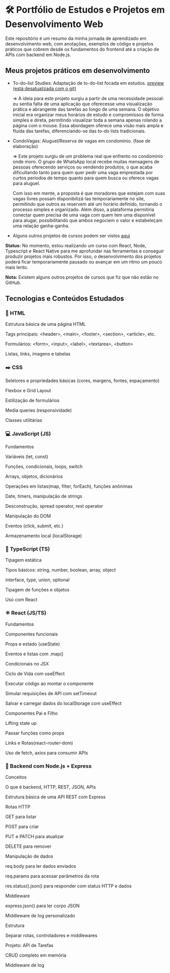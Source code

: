# 🛠️ Portfólio de Estudos e Projetos em Desenvolvimento Web

Este repositório é um resumo da minha jornada de aprendizado em desenvolvimento web, com anotações, exemplos de código e projetos práticos que cobrem desde os fundamentos do frontend até a criação de APIs com backend em Node.js.

## Meus projetos práticos em desenvolvimento

- To-do-list Studies: Adaptação de to-do-list focada em estudos. [preview (está desatualizada com o git)](https://www.inf.ufpr.br/lmmm20/To-do-list-studies)
  
  => A ideia para este projeto surgiu a partir de uma necessidade pessoal: eu sentia falta de uma aplicação que oferecesse uma visualização prática e abrangente das tarefas ao longo de uma semana.
O objetivo inicial era organizar meus horários de estudo e compromissos de forma simples e direta, permitindo visualizar toda a semana apenas rolando a página com o mouse.
Essa abordagem oferece uma visão mais ampla e fluida das tarefas, diferenciando-se das to-do lists tradicionais.
  
- CondoVagas: Aluguel/Reserva de vagas em condomínio. (fase de elaboração)
  
  => Este projeto surgiu de um problema real que enfrento no condomínio onde moro. O grupo de WhatsApp local recebe muitas mensagens de pessoas oferecendo serviços ou vendendo produtos, o que acaba dificultando tanto para quem quer pedir uma vaga emprestada por curtos    períodos de tempo quanto para quem busca ou oferece vagas para aluguel.

  Com isso em mente, a proposta é que moradores que estejam com suas vagas livres possam disponibilizá-las temporariamente no site, permitindo que outros as reservem até um horário definido, tornando o processo simples e organizado.
  Além disso, a plataforma permitiria conectar quem precisa de uma vaga com quem tem uma disponível para alugar, possibilitando que ambos negociem o valor e estabeleçam uma relação ganha-ganha.

- Alguns outros projetos de cursos podem ser vistos [aqui](https://github.com/leommartin/HTML-CSS-JS) 

**Status:** No momento, estou realizando um curso com React, Node, Typescript e React Native para me aprofundar nas ferramentas e conseguir produzir projetos mais robustos.
Por isso, o desenvolvimento dos projetos poderá ficar temporariamente pausado ou avançar em um ritmo um pouco mais lento.

**Nota:** Existem alguns outros projetos de cursos que fiz que não estão no GitHub.

## Tecnologias e Conteúdos Estudados

### 📝 HTML

Estrutura básica de uma página HTML

Tags principais: &lt;header&gt;, &lt;main&gt;, &lt;footer&gt;, &lt;section&gt;, &lt;article&gt;, etc.

Formulários: &lt;form&gt;, &lt;input&gt;, &lt;label&gt;, &lt;textarea&gt;, &lt;button&gt;

Listas, links, imagens e tabelas


### ✒️ CSS

Seletores e propriedades básicas (cores, margens, fontes, espaçamento)

Flexbox e Grid Layout

Estilização de formulários

Media queries (responsividade)

Classes utilitárias

### 💻 JavaScript (JS)

Fundamentos

Variáveis (let, const)

Funções, condicionais, loops, switch

Arrays, objetos, dicionários

Operações em listas(map, filter, forEach), funções anônimas

Date, timers, manipulação de strings

Desconstrução, spread operator, rest operator

Manipulação do DOM

Eventos (click, submit, etc.)

Armazenamento local (localStorage)

 

### 📖 TypeScript (TS)

Tipagem estática

Tipos básicos: string, number, boolean, array, object

interface, type, union, optional

Tipagem de funções e objetos

Uso com React

### ⚛️ React (JS/TS)

Fundamentos

Componentes funcionais

Props e estado (useState)

Eventos e listas com .map()

Condicionais no JSX

Ciclo de Vida com useEffect

Executar código ao montar o componente

Simular requisições de API com setTimeout

Salvar e carregar dados do localStorage com useEffect

Componentes Pai e Filho

Lifting state up

Passar funções como props

Links e Rotas(react-router-dom)

Uso de fetch, axios para consumir APIs

### 🧱 Backend com Node.js + Express

Conceitos

O que é backend, HTTP, REST, JSON, APIs

Estrutura básica de uma API REST com Express

Rotas HTTP

GET para listar

POST para criar

PUT e PATCH para atualizar

DELETE para remover

Manipulação de dados

req.body para ler dados enviados

req.params para acessar parâmetros da rota

res.status().json() para responder com status HTTP e dados

Middleware

express.json() para ler corpo JSON

Middleware de log personalizado

Estrutura

Separar rotas, controladores e middlewares

Projeto: API de Tarefas

CRUD completo em memória

Middleware de log
